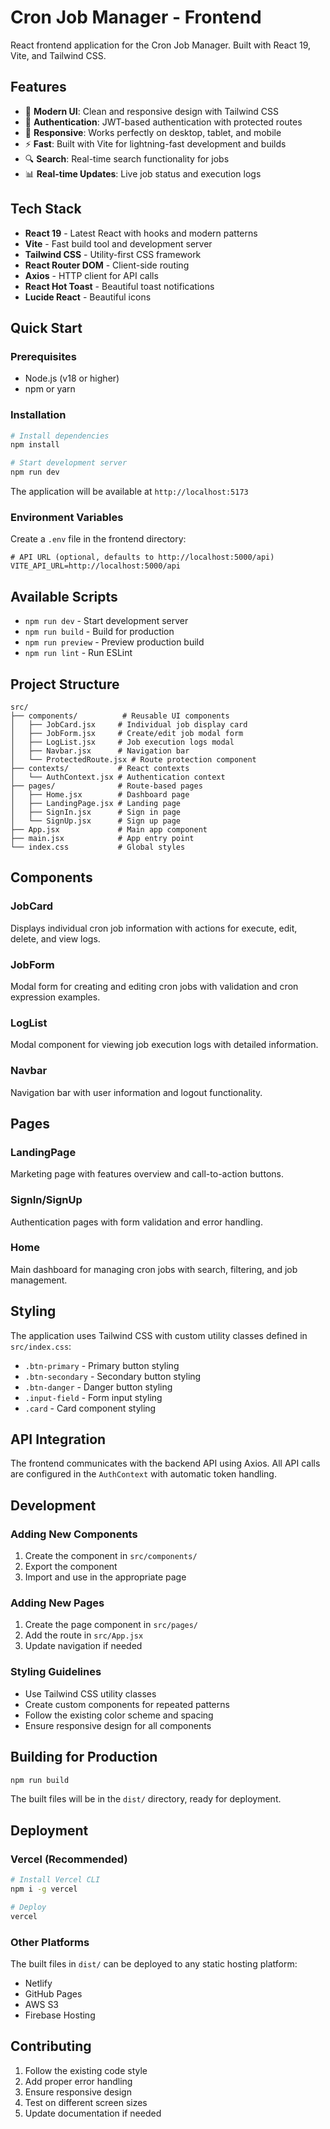 # Cron Job Manager - Frontend

React frontend application for the Cron Job Manager. Built with React 19, Vite, and Tailwind CSS.

## Features

- 🎨 **Modern UI**: Clean and responsive design with Tailwind CSS
- 🔐 **Authentication**: JWT-based authentication with protected routes
- 📱 **Responsive**: Works perfectly on desktop, tablet, and mobile
- ⚡ **Fast**: Built with Vite for lightning-fast development and builds
- 🔍 **Search**: Real-time search functionality for jobs
- 📊 **Real-time Updates**: Live job status and execution logs

## Tech Stack

- **React 19** - Latest React with hooks and modern patterns
- **Vite** - Fast build tool and development server
- **Tailwind CSS** - Utility-first CSS framework
- **React Router DOM** - Client-side routing
- **Axios** - HTTP client for API calls
- **React Hot Toast** - Beautiful toast notifications
- **Lucide React** - Beautiful icons

## Quick Start

### Prerequisites

- Node.js (v18 or higher)
- npm or yarn

### Installation

```bash
# Install dependencies
npm install

# Start development server
npm run dev
```

The application will be available at `http://localhost:5173`

### Environment Variables

Create a `.env` file in the frontend directory:

```env
# API URL (optional, defaults to http://localhost:5000/api)
VITE_API_URL=http://localhost:5000/api
```

## Available Scripts

- `npm run dev` - Start development server
- `npm run build` - Build for production
- `npm run preview` - Preview production build
- `npm run lint` - Run ESLint

## Project Structure

```
src/
├── components/          # Reusable UI components
│   ├── JobCard.jsx     # Individual job display card
│   ├── JobForm.jsx     # Create/edit job modal form
│   ├── LogList.jsx     # Job execution logs modal
│   ├── Navbar.jsx      # Navigation bar
│   └── ProtectedRoute.jsx # Route protection component
├── contexts/           # React contexts
│   └── AuthContext.jsx # Authentication context
├── pages/              # Route-based pages
│   ├── Home.jsx        # Dashboard page
│   ├── LandingPage.jsx # Landing page
│   ├── SignIn.jsx      # Sign in page
│   └── SignUp.jsx      # Sign up page
├── App.jsx             # Main app component
├── main.jsx            # App entry point
└── index.css           # Global styles
```

## Components

### JobCard
Displays individual cron job information with actions for execute, edit, delete, and view logs.

### JobForm
Modal form for creating and editing cron jobs with validation and cron expression examples.

### LogList
Modal component for viewing job execution logs with detailed information.

### Navbar
Navigation bar with user information and logout functionality.

## Pages

### LandingPage
Marketing page with features overview and call-to-action buttons.

### SignIn/SignUp
Authentication pages with form validation and error handling.

### Home
Main dashboard for managing cron jobs with search, filtering, and job management.

## Styling

The application uses Tailwind CSS with custom utility classes defined in `src/index.css`:

- `.btn-primary` - Primary button styling
- `.btn-secondary` - Secondary button styling
- `.btn-danger` - Danger button styling
- `.input-field` - Form input styling
- `.card` - Card component styling

## API Integration

The frontend communicates with the backend API using Axios. All API calls are configured in the `AuthContext` with automatic token handling.

## Development

### Adding New Components

1. Create the component in `src/components/`
2. Export the component
3. Import and use in the appropriate page

### Adding New Pages

1. Create the page component in `src/pages/`
2. Add the route in `src/App.jsx`
3. Update navigation if needed

### Styling Guidelines

- Use Tailwind CSS utility classes
- Create custom components for repeated patterns
- Follow the existing color scheme and spacing
- Ensure responsive design for all components

## Building for Production

```bash
npm run build
```

The built files will be in the `dist/` directory, ready for deployment.

## Deployment

### Vercel (Recommended)

```bash
# Install Vercel CLI
npm i -g vercel

# Deploy
vercel
```

### Other Platforms

The built files in `dist/` can be deployed to any static hosting platform:

- Netlify
- GitHub Pages
- AWS S3
- Firebase Hosting

## Contributing

1. Follow the existing code style
2. Add proper error handling
3. Ensure responsive design
4. Test on different screen sizes
5. Update documentation if needed
